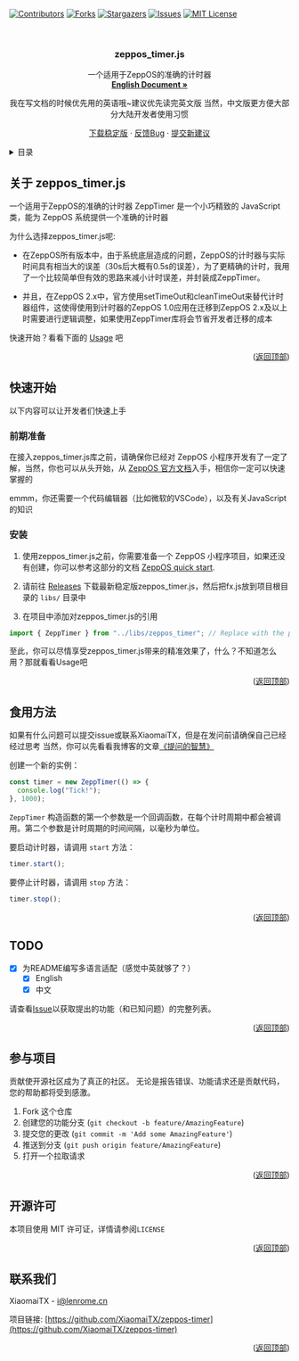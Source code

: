 <a name="readme-top"></a>


[![Contributors][contributors-shield]][contributors-url]
[![Forks][forks-shield]][forks-url]
[![Stargazers][stars-shield]][stars-url]
[![Issues][issues-shield]][issues-url]
[![MIT License][license-shield]][license-url]

<br />
<div align="center">

  <h3 align="center">zeppos_timer.js</h3>

  <p align="center">
    一个适用于ZeppOS的准确的计时器
    <br />
        <a href="https://github.com/XiaomaiTX/zeppos-fx/blob/master/README.md"><strong>English Document »</strong></a>
    <br />
    <p>我在写文档的时候优先用的英语哦~建议优先读完英文版 当然，中文版更方便大部分大陆开发者使用习惯</p>
    <a href="https://github.com/XiaomaiTX/zeppos-timer/releases">下载稳定版</a>
    ·
    <a href="https://github.com/XiaomaiTX/zeppos-timer/issues">反馈Bug</a>
    ·
    <a href="https://github.com/XiaomaiTX/zeppos-timer/issues">提交新建议</a>
  </p>
</div>

<details>
  <summary>目录</summary>
  <ol>
    <li>
      <a href="#about-the-project">关于 zeppos_timer.js</a>
    </li>
    <li>
      <a href="#getting-started">快速开始</a>
      <ul>
        <li><a href="#prerequisites">前期准备</a></li>
        <li><a href="#installation">安装</a></li>
      </ul>
    </li>
    <li><a href="#usage">如何使用</a></li>
    <li><a href="#roadmap">TODO</a></li>
    <li><a href="#contributing">参与项目</a></li>
    <li><a href="#license">开源协议</a></li>
    <li><a href="#contact">联系我们</a></li>
  </ol>
</details>


## 关于 zeppos_timer.js

一个适用于ZeppOS的准确的计时器
ZeppTimer 是一个小巧精致的 JavaScript 类，能为 ZeppOS 系统提供一个准确的计时器


为什么选择zeppos_timer.js呢:

- 在ZeppOS所有版本中，由于系统底层造成的问题，ZeppOS的计时器与实际时间具有相当大的误差（30s后大概有0.5s的误差），为了更精确的计时，我用了一个比较简单但有效的思路来减小计时误差，并封装成ZeppTimer。

- 并且，在ZeppOS 2.x中，官方使用setTimeOut和cleanTimeOut来替代计时器组件，这使得使用到计时器的ZeppOS 1.0应用在迁移到ZeppOS 2.x及以上时需要进行逻辑调整，如果使用ZeppTimer库将会节省开发者迁移的成本

快速开始？看看下面的 <a href="#usage">Usage</a> 吧

<p align="right">(<a href="#readme-top">返回顶部</a>)</p>


## 快速开始

以下内容可以让开发者们快速上手

### 前期准备

在接入zeppos_timer.js库之前，请确保你已经对 ZeppOS 小程序开发有了一定了解，当然，你也可以从头开始，从 [ZeppOS 官方文档](https://docs.zepp.com/docs/intro/)入手，相信你一定可以快速掌握的

emmm，你还需要一个代码编辑器（比如微软的VSCode），以及有关JavaScript的知识

### 安装

1. 使用zeppos_timer.js之前，你需要准备一个 ZeppOS 小程序项目，如果还没有创建，你可以参考这部分的文档 [ZeppOS quick start](https://docs.zepp.com/docs/guides/quick-start/).

2. 请前往 [Releases](https://github.com/XiaomaiTX/zeppos-timer/releases) 下载最新稳定版zeppos_timer.js，然后把fx.js放到项目根目录的 `libs/` 目录中

3. 在项目中添加对zeppos_timer.js的引用

```js
import { ZeppTimer } from "../libs/zeppos_timer"; // Replace with the path to your zeppos_timer.js
```

至此，你可以尽情享受zeppos_timer.js带来的精准效果了，什么？不知道怎么用？那就看看Usage吧

<p align="right">(<a href="#readme-top">返回顶部</a>)</p>

## 食用方法

如果有什么问题可以提交issue或联系XiaomaiTX，但是在发问前请确保自己已经经过思考
当然，你可以先看看我博客的文章[《提问的智慧》](https://blog.uuu4.cn/archives/12/)

创建一个新的实例：

```javascript
const timer = new ZeppTimer(() => {
  console.log("Tick!");
}, 1000);
```

`ZeppTimer` 构造函数的第一个参数是一个回调函数，在每个计时周期中都会被调用。第二个参数是计时周期的时间间隔，以毫秒为单位。

要启动计时器，请调用 `start` 方法：

```javascript
timer.start();
```

要停止计时器，请调用 `stop` 方法：

```javascript
timer.stop();
```

<p align="right">(<a href="#readme-top">返回顶部</a>)</p>


## TODO

- [x] 为README编写多语言适配（感觉中英就够了？）
  - [x] English
  - [x] 中文

请查看[Issue](https://github.com/XiaomaiTX/zeppos-timer/issues)以获取提出的功能（和已知问题）的完整列表。

<p align="right">(<a href="#readme-top">返回顶部</a>)</p>


## 参与项目

贡献使开源社区成为了真正的社区。 无论是报告错误、功能请求还是贡献代码，您的帮助都将受到感激。

1. Fork 这个仓库
2. 创建您的功能分支 (`git checkout -b feature/AmazingFeature`)
3. 提交您的更改 (`git commit -m 'Add some AmazingFeature'`)
4. 推送到分支 (`git push origin feature/AmazingFeature`)
5. 打开一个拉取请求

<p align="right">(<a href="#readme-top">返回顶部</a>)</p>


## 开源许可

本项目使用 MIT 许可证，详情请参阅`LICENSE`

<p align="right">(<a href="#readme-top">返回顶部</a>)</p>


## 联系我们

XiaomaiTX - i@lenrome.cn

项目链接: [https://github.com/XiaomaiTX/zeppos-timer](https://github.com/XiaomaiTX/zeppos-timer)

<p align="right">(<a href="#readme-top">返回顶部</a>)</p>


[contributors-shield]: https://img.shields.io/github/contributors/XiaomaiTX/zeppos-timer.svg?style=for-the-badge
[contributors-url]: https://github.com/XiaomaiTX/zeppos-timer/graphs/contributors
[forks-shield]: https://img.shields.io/github/forks/XiaomaiTX/zeppos-timer.svg?style=for-the-badge
[forks-url]: https://github.com/XiaomaiTX/zeppos-timer/network/members
[stars-shield]: https://img.shields.io/github/stars/XiaomaiTX/zeppos-timer.svg?style=for-the-badge
[stars-url]: https://github.com/XiaomaiTX/zeppos-timer/stargazers
[issues-shield]: https://img.shields.io/github/issues/XiaomaiTX/zeppos-timer.svg?style=for-the-badge
[issues-url]: https://github.com/XiaomaiTX/zeppos-timer/issues
[license-shield]: https://img.shields.io/github/license/XiaomaiTX/zeppos-timer.svg?style=for-the-badge
[license-url]: https://github.com/XiaomaiTX/zeppos-timer/blob/master/LICENSE.txt
